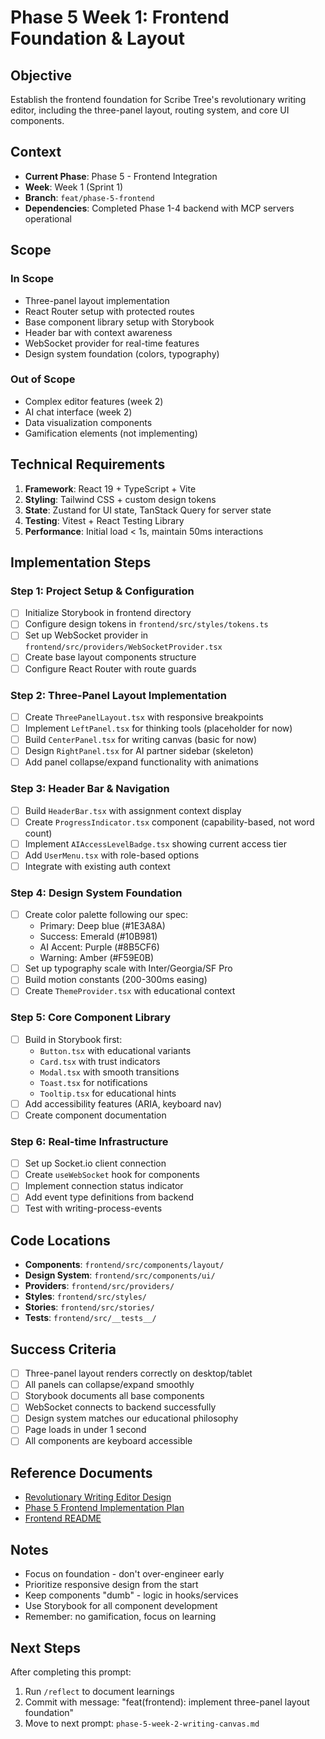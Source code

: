 # Phase 5 Week 1: Frontend Foundation & Layout

## Objective
Establish the frontend foundation for Scribe Tree's revolutionary writing editor, including the three-panel layout, routing system, and core UI components.

## Context
- **Current Phase**: Phase 5 - Frontend Integration
- **Week**: Week 1 (Sprint 1)
- **Branch**: `feat/phase-5-frontend`
- **Dependencies**: Completed Phase 1-4 backend with MCP servers operational

## Scope
### In Scope
- Three-panel layout implementation
- React Router setup with protected routes
- Base component library setup with Storybook
- Header bar with context awareness
- WebSocket provider for real-time features
- Design system foundation (colors, typography)

### Out of Scope
- Complex editor features (week 2)
- AI chat interface (week 2)
- Data visualization components
- Gamification elements (not implementing)

## Technical Requirements
1. **Framework**: React 19 + TypeScript + Vite
2. **Styling**: Tailwind CSS + custom design tokens
3. **State**: Zustand for UI state, TanStack Query for server state
4. **Testing**: Vitest + React Testing Library
5. **Performance**: Initial load < 1s, maintain 50ms interactions

## Implementation Steps

### Step 1: Project Setup & Configuration
- [ ] Initialize Storybook in frontend directory
- [ ] Configure design tokens in `frontend/src/styles/tokens.ts`
- [ ] Set up WebSocket provider in `frontend/src/providers/WebSocketProvider.tsx`
- [ ] Create base layout components structure
- [ ] Configure React Router with route guards

### Step 2: Three-Panel Layout Implementation
- [ ] Create `ThreePanelLayout.tsx` with responsive breakpoints
- [ ] Implement `LeftPanel.tsx` for thinking tools (placeholder for now)
- [ ] Build `CenterPanel.tsx` for writing canvas (basic for now)
- [ ] Design `RightPanel.tsx` for AI partner sidebar (skeleton)
- [ ] Add panel collapse/expand functionality with animations

### Step 3: Header Bar & Navigation
- [ ] Build `HeaderBar.tsx` with assignment context display
- [ ] Create `ProgressIndicator.tsx` component (capability-based, not word count)
- [ ] Implement `AIAccessLevelBadge.tsx` showing current access tier
- [ ] Add `UserMenu.tsx` with role-based options
- [ ] Integrate with existing auth context

### Step 4: Design System Foundation
- [ ] Create color palette following our spec:
  - Primary: Deep blue (#1E3A8A)
  - Success: Emerald (#10B981)
  - AI Accent: Purple (#8B5CF6)
  - Warning: Amber (#F59E0B)
- [ ] Set up typography scale with Inter/Georgia/SF Pro
- [ ] Build motion constants (200-300ms easing)
- [ ] Create `ThemeProvider.tsx` with educational context

### Step 5: Core Component Library
- [ ] Build in Storybook first:
  - `Button.tsx` with educational variants
  - `Card.tsx` with trust indicators
  - `Modal.tsx` with smooth transitions
  - `Toast.tsx` for notifications
  - `Tooltip.tsx` for educational hints
- [ ] Add accessibility features (ARIA, keyboard nav)
- [ ] Create component documentation

### Step 6: Real-time Infrastructure
- [ ] Set up Socket.io client connection
- [ ] Create `useWebSocket` hook for components
- [ ] Implement connection status indicator
- [ ] Add event type definitions from backend
- [ ] Test with writing-process-events

## Code Locations
- **Components**: `frontend/src/components/layout/`
- **Design System**: `frontend/src/components/ui/`
- **Providers**: `frontend/src/providers/`
- **Styles**: `frontend/src/styles/`
- **Stories**: `frontend/src/stories/`
- **Tests**: `frontend/src/__tests__/`

## Success Criteria
- [ ] Three-panel layout renders correctly on desktop/tablet
- [ ] All panels can collapse/expand smoothly
- [ ] Storybook documents all base components
- [ ] WebSocket connects to backend successfully
- [ ] Design system matches our educational philosophy
- [ ] Page loads in under 1 second
- [ ] All components are keyboard accessible

## Reference Documents
- [Revolutionary Writing Editor Design](../../REVOLUTIONARY_WRITING_EDITOR_DESIGN.md)
- [Phase 5 Frontend Implementation Plan](../../PHASE_5_FRONTEND_IMPLEMENTATION_PLAN.md)
- [Frontend README](../../frontend/README.md)

## Notes
- Focus on foundation - don't over-engineer early
- Prioritize responsive design from the start
- Keep components "dumb" - logic in hooks/services
- Use Storybook for all component development
- Remember: no gamification, focus on learning

## Next Steps
After completing this prompt:
1. Run `/reflect` to document learnings
2. Commit with message: "feat(frontend): implement three-panel layout foundation"
3. Move to next prompt: `phase-5-week-2-writing-canvas.md`